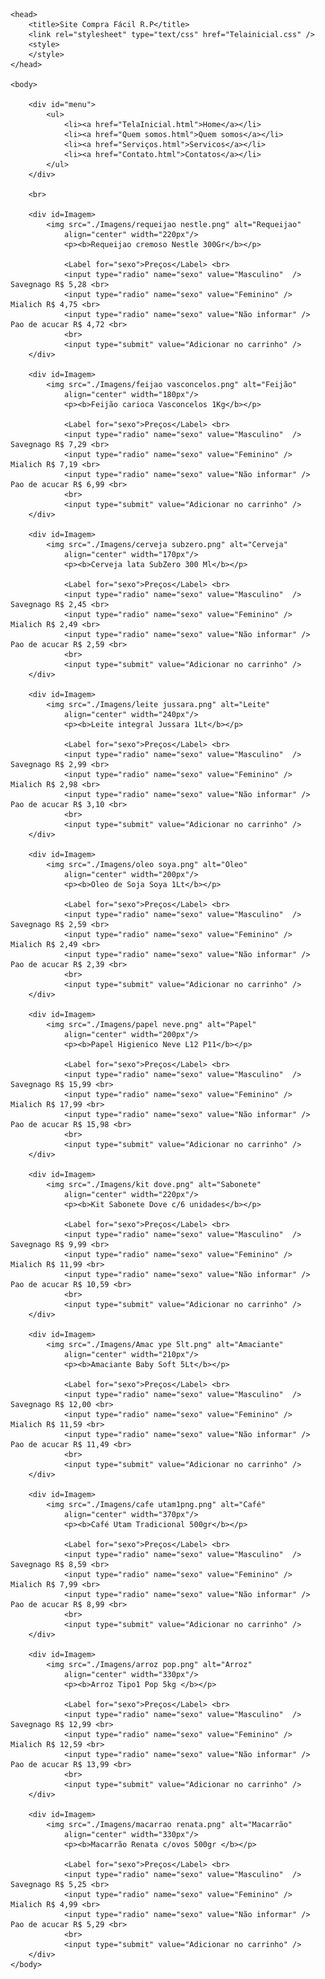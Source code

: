 <htlm>

    <head>
        <title>Site Compra Fácil R.P</title>
        <link rel="stylesheet" type="text/css" href="Telainicial.css" />
        <style>
        </style>
    </head>

    <body>

        <div id="menu">
            <ul>
                <li><a href="TelaInicial.html">Home</a></li>
                <li><a href="Quem somos.html">Quem somos</a></li>
                <li><a href="Serviços.html">Servicos</a></li>
                <li><a href="Contato.html">Contatos</a></li>
            </ul>
        </div>

        <br>

        <div id=Imagem>
            <img src="./Imagens/requeijao nestle.png" alt="Requeijao" 
                align="center" width="220px"/>
                <p><b>Requeijao cremoso Nestle 300Gr</b></p>

                <Label for="sexo">Preços</Label> <br>
                <input type="radio" name="sexo" value="Masculino"  /> Savegnago R$ 5,28 <br>
                <input type="radio" name="sexo" value="Feminino" /> Mialich R$ 4,75 <br>
                <input type="radio" name="sexo" value="Não informar" /> Pao de acucar R$ 4,72 <br> 
                <br>
                <input type="submit" value="Adicionar no carrinho" />
        </div>
        
        <div id=Imagem>
            <img src="./Imagens/feijao vasconcelos.png" alt="Feijão" 
                align="center" width="180px"/>
                <p><b>Feijão carioca Vasconcelos 1Kg</b></p>

                <Label for="sexo">Preços</Label> <br>
                <input type="radio" name="sexo" value="Masculino"  /> Savegnago R$ 7,29 <br>
                <input type="radio" name="sexo" value="Feminino" /> Mialich R$ 7,19 <br>
                <input type="radio" name="sexo" value="Não informar" /> Pao de acucar R$ 6,99 <br> 
                <br>
                <input type="submit" value="Adicionar no carrinho" />
        </div>

        <div id=Imagem>
            <img src="./Imagens/cerveja subzero.png" alt="Cerveja" 
                align="center" width="170px"/>
                <p><b>Cerveja lata SubZero 300 Ml</b></p>

                <Label for="sexo">Preços</Label> <br>
                <input type="radio" name="sexo" value="Masculino"  /> Savegnago R$ 2,45 <br>
                <input type="radio" name="sexo" value="Feminino" /> Mialich R$ 2,49 <br>
                <input type="radio" name="sexo" value="Não informar" /> Pao de acucar R$ 2,59 <br> 
                <br>
                <input type="submit" value="Adicionar no carrinho" />
        </div>

        <div id=Imagem>
            <img src="./Imagens/leite jussara.png" alt="Leite" 
                align="center" width="240px"/>
                <p><b>Leite integral Jussara 1Lt</b></p>

                <Label for="sexo">Preços</Label> <br>
                <input type="radio" name="sexo" value="Masculino"  /> Savegnago R$ 2,99 <br>
                <input type="radio" name="sexo" value="Feminino" /> Mialich R$ 2,98 <br>
                <input type="radio" name="sexo" value="Não informar" /> Pao de acucar R$ 3,10 <br> 
                <br>
                <input type="submit" value="Adicionar no carrinho" />
        </div>

        <div id=Imagem>
            <img src="./Imagens/oleo soya.png" alt="Oleo" 
                align="center" width="200px"/>
                <p><b>Oleo de Soja Soya 1Lt</b></p>

                <Label for="sexo">Preços</Label> <br>
                <input type="radio" name="sexo" value="Masculino"  /> Savegnago R$ 2,59 <br>
                <input type="radio" name="sexo" value="Feminino" /> Mialich R$ 2,49 <br>
                <input type="radio" name="sexo" value="Não informar" /> Pao de acucar R$ 2,39 <br> 
                <br>
                <input type="submit" value="Adicionar no carrinho" />
        </div>

        <div id=Imagem>
            <img src="./Imagens/papel neve.png" alt="Papel" 
                align="center" width="200px"/>
                <p><b>Papel Higienico Neve L12 P11</b></p>

                <Label for="sexo">Preços</Label> <br>
                <input type="radio" name="sexo" value="Masculino"  /> Savegnago R$ 15,99 <br>
                <input type="radio" name="sexo" value="Feminino" /> Mialich R$ 17,99 <br>
                <input type="radio" name="sexo" value="Não informar" /> Pao de acucar R$ 15,98 <br> 
                <br>
                <input type="submit" value="Adicionar no carrinho" />
        </div>

        <div id=Imagem>
            <img src="./Imagens/kit dove.png" alt="Sabonete" 
                align="center" width="220px"/>
                <p><b>Kit Sabonete Dove c/6 unidades</b></p>

                <Label for="sexo">Preços</Label> <br>
                <input type="radio" name="sexo" value="Masculino"  /> Savegnago R$ 9,99 <br>
                <input type="radio" name="sexo" value="Feminino" /> Mialich R$ 11,99 <br>
                <input type="radio" name="sexo" value="Não informar" /> Pao de acucar R$ 10,59 <br> 
                <br>
                <input type="submit" value="Adicionar no carrinho" />
        </div>

        <div id=Imagem>
            <img src="./Imagens/Amac ype 5lt.png" alt="Amaciante" 
                align="center" width="210px"/>
                <p><b>Amaciante Baby Soft 5Lt</b></p>

                <Label for="sexo">Preços</Label> <br>
                <input type="radio" name="sexo" value="Masculino"  /> Savegnago R$ 12,00 <br>
                <input type="radio" name="sexo" value="Feminino" /> Mialich R$ 11,59 <br>
                <input type="radio" name="sexo" value="Não informar" /> Pao de acucar R$ 11,49 <br> 
                <br>
                <input type="submit" value="Adicionar no carrinho" />
        </div>

        <div id=Imagem>
            <img src="./Imagens/cafe utam1png.png" alt="Café" 
                align="center" width="370px"/>
                <p><b>Café Utam Tradicional 500gr</b></p>

                <Label for="sexo">Preços</Label> <br>
                <input type="radio" name="sexo" value="Masculino"  /> Savegnago R$ 8,59 <br>
                <input type="radio" name="sexo" value="Feminino" /> Mialich R$ 7,99 <br>
                <input type="radio" name="sexo" value="Não informar" /> Pao de acucar R$ 8,99 <br> 
                <br>
                <input type="submit" value="Adicionar no carrinho" />
        </div>

        <div id=Imagem>
            <img src="./Imagens/arroz pop.png" alt="Arroz" 
                align="center" width="330px"/>
                <p><b>Arroz Tipo1 Pop 5kg </b></p>

                <Label for="sexo">Preços</Label> <br>
                <input type="radio" name="sexo" value="Masculino"  /> Savegnago R$ 12,99 <br>
                <input type="radio" name="sexo" value="Feminino" /> Mialich R$ 12,59 <br>
                <input type="radio" name="sexo" value="Não informar" /> Pao de acucar R$ 13,99 <br> 
                <br>
                <input type="submit" value="Adicionar no carrinho" />
        </div>

        <div id=Imagem>
            <img src="./Imagens/macarrao renata.png" alt="Macarrão" 
                align="center" width="330px"/>
                <p><b>Macarrão Renata c/ovos 500gr </b></p>

                <Label for="sexo">Preços</Label> <br>
                <input type="radio" name="sexo" value="Masculino"  /> Savegnago R$ 5,25 <br>
                <input type="radio" name="sexo" value="Feminino" /> Mialich R$ 4,99 <br>
                <input type="radio" name="sexo" value="Não informar" /> Pao de acucar R$ 5,29 <br> 
                <br>
                <input type="submit" value="Adicionar no carrinho" />
        </div>
    </body>
</htlm>
